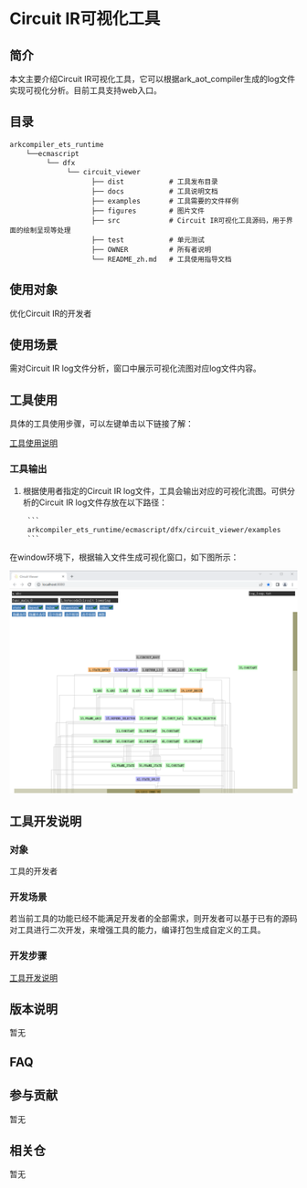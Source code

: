 # Circuit IR可视化工具

## 简介

本文主要介绍Circuit IR可视化工具，它可以根据ark_aot_compiler生成的log文件实现可视化分析。目前工具支持web入口。

## 目录

    arkcompiler_ets_runtime
        └──ecmascript
             └── dfx
                  └── circuit_viewer
                        ├── dist           # 工具发布目录
                        ├── docs           # 工具说明文档
                        ├── examples       # 工具需要的文件样例
                        ├── figures        # 图片文件
                        ├── src            # Circuit IR可视化工具源码，用于界面的绘制呈现等处理
                        ├── test           # 单元测试
                        ├── OWNER          # 所有者说明
                        └── README_zh.md   # 工具使用指导文档

## 使用对象

优化Circuit IR的开发者

## 使用场景

需对Circuit IR log文件分析，窗口中展示可视化流图对应log文件内容。

## 工具使用

具体的工具使用步骤，可以左键单击以下链接了解：

[工具使用说明](./docs/INSTRUCTION_zh.md)

### 工具输出

1. 根据使用者指定的Circuit IR log文件，工具会输出对应的可视化流图。可供分析的Circuit IR log文件存放在以下路径：

		```
		arkcompiler_ets_runtime/ecmascript/dfx/circuit_viewer/examples
		```
	
在window环境下，根据输入文件生成可视化窗口，如下图所示：

 ![](./figures/example.png)

## 工具开发说明

### 对象

工具的开发者

### 开发场景

若当前工具的功能已经不能满足开发者的全部需求，则开发者可以基于已有的源码对工具进行二次开发，来增强工具的能力，编译打包生成自定义的工具。

### 开发步骤

[工具开发说明](./docs/DEVELOP_zh.md)

## 版本说明

 暂无

## FAQ

## 参与贡献

暂无

## 相关仓

暂无
